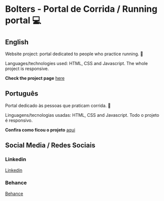 # Bolters - Portal de Corrida / Running portal :computer:

## English  

Website project: portal dedicated to people who practice running. :running:

Languages/technologies used: HTML, CSS and Javascript. The whole project is responsive.

**Check the project page** [here](https://fmarcio.github.io/Bolters-PortalDeCorrida/)

## Português

Portal dedicado às pessoas que praticam corrida. :running:

Linguagens/tecnologias usadas: HTML, CSS and Javascript. Todo o projeto é responsivo.

**Confira como ficou o projeto** [aqui](https://fmarcio.github.io/Bolters-PortalDeCorrida/)
 
## Social Media / Redes Sociais

### Linkedin  
[Linkedin](https://www.linkedin.com/in/marciofonseca88/)

### Behance
[Behance](https://www.behance.net/marcio-fonseca)
